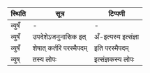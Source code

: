 | स्थिति | सूत्र | टिप्पणी |
| ----- | ------- | ------ |
| व्युषँ | - | - |
| व्युषँ | उपदेशेऽजनुनासिक इत् | अँ-इत्यस्य इत्संज्ञा |
| व्युषँ | शेषात् कर्तरि परस्मैपदम् | इति परस्मैपदम् |
| व्युष् | तस्य लोपः | इत्संज्ञकस्य लोपः |
